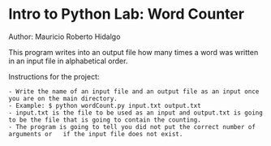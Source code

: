 Intro to Python Lab: Word Counter
===================================
Author: Mauricio Roberto Hidalgo

This program writes into an output file how many times a word was written in an input file in alphabetical order. 

Instructions for the project:

    - Write the name of an input file and an output file as an input once you are on the main directory.
	- Example: $ python wordCount.py input.txt output.txt 
	- input.txt is the file to be used as an input and output.txt is going to be the file that is going to contain the counting.
	- The program is going to tell you did not put the correct number of arguments or 	if the input file does not exist.